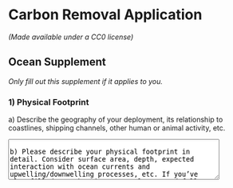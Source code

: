 # Carbon Removal Application

_(Made available under a CC0 license)_

## Ocean Supplement

_Only fill out this supplement if it applies to you._

### 1) Physical Footprint

a) Describe the geography of your deployment, its relationship to coastlines, shipping channels, other human or animal activity, etc.

<textarea rows='5' cols='50' placeholder='<200 words' />

b) Please describe your physical footprint in detail. Consider surface area, depth, expected interaction with ocean currents and upwelling/downwelling processes, etc. If you’ve also filled out the Biomass supplement and fully articulated these details there, simply write N/A.

<textarea rows='5' cols='50' placeholder='<200 words' />

c) Imagine, hypothetically, that you’ve scaled up and are sequestering 100Mt of CO₂/yr. Please project your footprint at that scale, considering the same attributes you did above (we recognize this has significant uncertainty, feel free to provide ranges and a brief description). If you’ve also filled out the Biomass supplement and fully articulated these details there, simply write N/A.

<textarea rows='5' cols='50' placeholder='<200 words' />

### 2) Potential to Scale

a) Building large systems on or in the ocean is hard. What are your core engineering challenges and constraints? Is there any historical precedent for the work you propose?

<textarea rows='5' cols='50' placeholder='<200 words' />

### 3) Externalities and Ecosystem Impacts

a) How will you quantify and monitor the impact of your solution on ocean ecosystems, specifically with respect to eutrophication and alkalinity/pH, and, if applicable, ocean turbidity?

<textarea rows='5' cols='50' placeholder='<200 words' />
